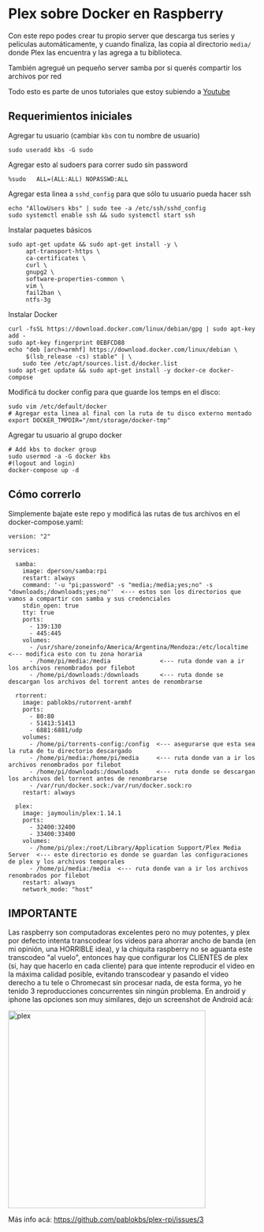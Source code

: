 # Plex sobre Docker en Raspberry

Con este repo podes crear tu propio server que descarga tus series y peliculas automáticamente, y cuando finaliza, las copia al directorio `media/` donde Plex las encuentra y las agrega a tu biblioteca.

También agregué un pequeño server samba por si querés compartir los archivos por red

Todo esto es parte de unos tutoriales que estoy subiendo a [Youtube](https://www.youtube.com/playlist?list=PLqRCtm0kbeHCEoCM8TR3VLQdoyR2W1_wv)

## Requerimientos iniciales

Agregar tu usuario (cambiar `kbs` con tu nombre de usuario)

```
sudo useradd kbs -G sudo
```

Agregar esto al sudoers para correr sudo sin password

```
%sudo   ALL=(ALL:ALL) NOPASSWD:ALL
```

Agregar esta linea a `sshd_config` para que sólo tu usuario pueda hacer ssh

```
echo "AllowUsers kbs" | sudo tee -a /etc/ssh/sshd_config
sudo systemctl enable ssh && sudo systemctl start ssh
```

Instalar paquetes básicos

```
sudo apt-get update && sudo apt-get install -y \
     apt-transport-https \
     ca-certificates \
     curl \
     gnupg2 \
     software-properties-common \
     vim \
     fail2ban \
     ntfs-3g
```

Instalar Docker

```
curl -fsSL https://download.docker.com/linux/debian/gpg | sudo apt-key add -
sudo apt-key fingerprint 0EBFCD88
echo "deb [arch=armhf] https://download.docker.com/linux/debian \
     $(lsb_release -cs) stable" | \
    sudo tee /etc/apt/sources.list.d/docker.list
sudo apt-get update && sudo apt-get install -y docker-ce docker-compose
```

Modificá tu docker config para que guarde los temps en el disco:

```
sudo vim /etc/default/docker
# Agregar esta linea al final con la ruta de tu disco externo montado
export DOCKER_TMPDIR="/mnt/storage/docker-tmp"
```

Agregar tu usuario al grupo docker 

```
# Add kbs to docker group
sudo usermod -a -G docker kbs
#(logout and login)
docker-compose up -d
```

## Cómo correrlo

Simplemente bajate este repo y modificá las rutas de tus archivos en el docker-compose.yaml:


```
version: "2"

services:

  samba:
    image: dperson/samba:rpi
    restart: always
    command: '-u "pi;password" -s "media;/media;yes;no" -s "downloads;/downloads;yes;no"'  <--- estos son los directorios que vamos a compartir con samba y sus credenciales
    stdin_open: true
    tty: true
    ports:
      - 139:130
      - 445:445
    volumes:
      - /usr/share/zoneinfo/America/Argentina/Mendoza:/etc/localtime   <--- modifica esto con tu zona horaria 
      - /home/pi/media:/media              <--- ruta donde van a ir los archivos renombrados por filebot
      - /home/pi/downloads:/downloads      <--- ruta donde se descargan los archivos del torrent antes de renombrarse

  rtorrent:
    image: pablokbs/rutorrent-armhf
    ports:
      - 80:80
      - 51413:51413
      - 6881:6881/udp
    volumes:
      - /home/pi/torrents-config:/config  <--- asegurarse que esta sea la ruta de tu directorio descargado
      - /home/pi/media:/home/pi/media     <--- ruta donde van a ir los archivos renombrados por filebot
      - /home/pi/downloads:/downloads     <--- ruta donde se descargan los archivos del torrent antes de renombrarse
      - /var/run/docker.sock:/var/run/docker.sock:ro
    restart: always

  plex:
    image: jaymoulin/plex:1.14.1
    ports:
      - 32400:32400
      - 33400:33400
    volumes:
      - /home/pi/plex:/root/Library/Application Support/Plex Media Server  <--- este directorio es donde se guardan las configuraciones de plex y los archivos temporales
      - /home/pi/media:/media  <--- ruta donde van a ir los archivos renombrados por filebot
    restart: always
    network_mode: "host"
```

## IMPORTANTE

Las raspberry son computadoras excelentes pero no muy potentes, y plex por defecto intenta transcodear los videos para ahorrar ancho de banda (en mi opinión, una HORRIBLE idea), y la chiquita raspberry no se aguanta este transcodeo "al vuelo", entonces hay que configurar los CLIENTES de plex (si, hay que hacerlo en cada cliente) para que intente reproducir el video en la máxima calidad posible, evitando transcodear y pasando el video derecho a tu tele o Chromecast sin procesar nada, de esta forma, yo he tenido 3 reproducciones concurrentes sin ningún problema. En android y iphone las opciones son muy similares, dejo un screenshot de Android acá:

<img src="https://i.imgur.com/F3kZ9Vh.png" alt="plex" width="400"/>

Más info acá: https://github.com/pablokbs/plex-rpi/issues/3
